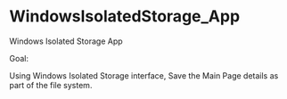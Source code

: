 WindowsIsolatedStorage_App
==========================

Windows Isolated Storage App

Goal:

Using Windows Isolated Storage interface, Save the Main Page details as part of the file system.
